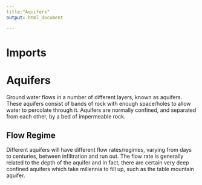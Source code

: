 ```yaml
---
title:"Aquifers"
output: html_document

---
```


# Imports

# Aquifers 
Ground water flows in a number of different layers, known as aquifers. These aquifers consist of bands of rock with enough space/holes to allow water to percolate through it. Aquifers are normally confined, and separated from each other, by a bed of impermeable rock. 

## Flow Regime
Different aquifers will have different flow rates/regimes, varying from days to centuries, between infiltration and run out. The flow rate is generally related to the depth of the aquifer and in fact, there are certain very deep confined aquifers which take millennia to fill up, such as the table mountain aquifer. 



